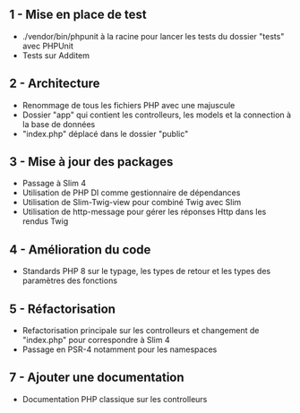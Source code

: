 ## 1 - Mise en place de test 
- ./vendor/bin/phpunit à la racine pour lancer les tests du dossier "tests" avec PHPUnit
- Tests sur Additem

## 2 - Architecture
- Renommage de tous les fichiers PHP avec une majuscule
- Dossier "app" qui contient les controlleurs, les models et la connection à la base de données
- "index.php" déplacé dans le dossier "public"

## 3 - Mise à jour des packages
- Passage à Slim 4
- Utilisation de PHP DI comme gestionnaire de dépendances
- Utilisation de Slim-Twig-view pour combiné Twig avec Slim
- Utilisation de http-message pour gérer les réponses Http dans les rendus Twig

## 4 - Amélioration du code
- Standards PHP 8 sur le typage, les types de retour et les types des paramètres des fonctions 

## 5 - Réfactorisation
- Refactorisation principale sur les controlleurs et changement de "index.php" pour correspondre à Slim 4
- Passage en PSR-4 notamment pour les namespaces

## 7 - Ajouter une documentation
- Documentation PHP classique sur les controlleurs






